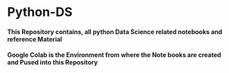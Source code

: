 # Python-DS
#### This Repository contains, all python Data Science related notebooks and reference Material 
####  Google Colab is the Environment from where the Note books are created and Pused into this Repository
